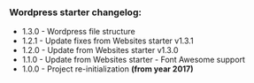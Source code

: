 ### Wordpress starter changelog:

* 1.3.0 - Wordpress file structure
* 1.2.1 - Update fixes from Websites starter v1.3.1
* 1.2.0 - Update from Websites starter v1.3.0
* 1.1.0 - Update from Websites starter - Font Awesome support
* 1.0.0 - Project re-initialization **(from year 2017)**